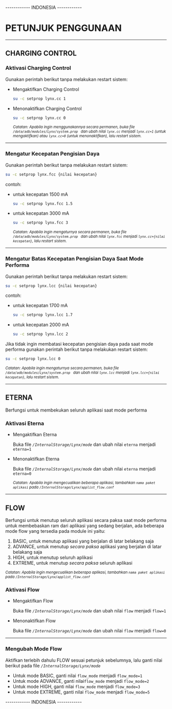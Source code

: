 ------------ INDONESIA ------------

# PETUNJUK PENGGUNAAN
---
## CHARGING CONTROL
### Aktivasi Charging Control
Gunakan perintah berikut tanpa melakukan restart sistem:
- Mengaktifkan Charging Control
  
  ```bash
  su -c setprop lynx.cc 1
  ```
- Menonaktifkan Charging Control
  ```bash
  su -c setprop lynx.cc 0
  ```

  <sub>_Catatan: Apabila ingin menggunakannya secara permanen, buka file  ``` /data/adb/modules/Lynx/system.prop  ``` dan ubah nilai ```lynx.cc``` menjadi ```lynx.cc=1``` (untuk mengaktifkan) atau ```lynx.cc=0``` (untuk menonaktifkan), lalu restart sistem._</sub>
---
### Mengatur Kecepatan Pengisian Daya
Gunakan perintah berikut tanpa melakukan restart sistem:

  ```bash
  su -c setprop lynx.fcc {nilai kecepatan}
  ```
contoh:
- untuk kecepatan 1500 mA
  
  ```bash
  su -c setprop lynx.fcc 1.5
  ```
- untuk kecepatan 3000 mA
  
  ```bash
  su -c setprop lynx.fcc 3
  ```

    <sub>_Catatan: Apabila ingin mengaturnya secara permanen, buka file  ``` /data/adb/modules/Lynx/system.prop  ``` dan ubah nilai ```lynx.fcc``` menjadi ```lynx.cc={nilai kecepatan}```, lalu restart sistem._</sub>
---
### Mengatur Batas Kecepatan Pengisian Daya Saat Mode Performa
Gunakan perintah berikut tanpa melakukan restart sistem:

  ```bash
  su -c setprop lynx.lcc {nilai kecepatan}
  ```

contoh:
- untuk kecepatan 1700 mA
  
  ```bash
  su -c setprop lynx.lcc 1.7
  ```
- untuk kecepatan 2000 mA
  
  ```bash
  su -c setprop lynx.lcc 2
  ```

Jika tidak ingin membatasi kecepatan pengisian daya pada saat mode performa gunakan perintah berikut tanpa melakukan restart sistem:

  ```bash
  su -c setprop lynx.lcc 0
  ```

   <sub>_Catatan: Apabila ingin mengaturnya secara permanen, buka file  ``` /data/adb/modules/Lynx/system.prop  ``` dan ubah nilai ```lynx.lcc``` menjadi ```lynx.lcc={nilai kecepatan}```, lalu restart sistem._</sub>

---

## ETERNA
Berfungsi untuk membekukan seluruh aplikasi saat mode performa
### Aktivasi Eterna
- Mengaktifkan Eterna
  
  Buka file _```/InternalStorage/Lynx/mode```_ dan ubah nilai ```eterna``` menjadi ```eterna=1```
  
- Menonaktifkan Eterna
  
  Buka file _```/InternalStorage/Lynx/mode```_ dan ubah nilai ```eterna``` menjadi ```eterna=0```
  
  _<sub>Catatan: Apabila ingin mengecualikan beberapa aplikasi, tambahkan _`nama paket aplikasi`_ pada _```/InternalStorage/Lynx/applist_flow.conf```_ </sub>_
---

## FLOW
Berfungsi untuk menutup seluruh aplikasi secara paksa saat mode performa untuk membebaskan ram dari aplikasi yang sedang berjalan, ada beberapa mode flow yang tersedia pada module ini yaitu:
1. BASIC, untuk menutup aplikasi yang berjalan di latar belakang saja
2. ADVANCE, untuk menutup _secara paksa_ aplikasi yang berjalan di latar belakang saja
3. HIGH, untuk menutup seluruh aplikasi
4. EXTREME, untuk menutup _secara paksa_ seluruh aplikasi

_<sub>Catatan: Apabila ingin mengecualikan beberapa aplikasi, tambahkan _`nama paket aplikasi`_ pada _```/InternalStorage/Lynx/applist_flow.conf```_ </sub>_
### Aktivasi Flow
- Mengaktifkan Flow
  
  Buka file _```/InternalStorage/Lynx/mode```_ dan ubah nilai ```flow``` menjadi ```flow=1```
  
- Menonaktifkan Flow
  
  Buka file _```/InternalStorage/Lynx/mode```_ dan ubah nilai ```flow``` menjadi ```flow=0```
---
### Mengubah Mode Flow
Aktifkan terlebih dahulu FLOW sesuai petunjuk sebelumnya, lalu ganti nilai berikut pada file  _```/InternalStorage/Lynx/mode```_
- Untuk mode BASIC, ganti nilai ```flow_mode``` menjadi ```flow_mode=1```
- Untuk mode ADVANCE, ganti nilai```flow_mode``` menjadi ```flow_mode=2```
- Untuk mode HIGH, ganti nilai ```flow_mode``` menjadi ```flow_mode=3```
- Untuk mode EXTREME, ganti nilai ```flow_mode``` menjadi ```flow_mode=5```

------------ INDONESIA ------------
